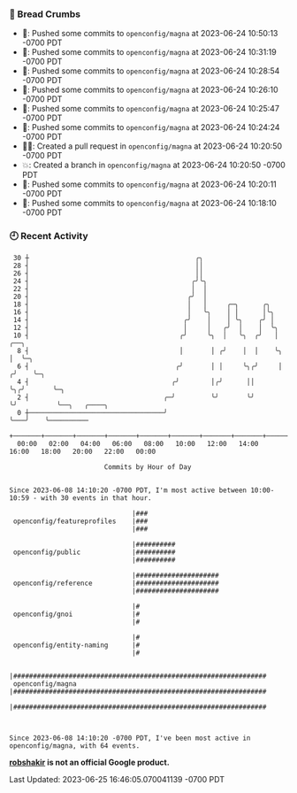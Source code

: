 ### 🍞 Bread Crumbs

 * 🚢: Pushed some commits to `openconfig/magna` at 2023-06-24 10:50:13 -0700 PDT
 * 🚢: Pushed some commits to `openconfig/magna` at 2023-06-24 10:31:19 -0700 PDT
 * 🚢: Pushed some commits to `openconfig/magna` at 2023-06-24 10:28:54 -0700 PDT
 * 🚢: Pushed some commits to `openconfig/magna` at 2023-06-24 10:26:10 -0700 PDT
 * 🚢: Pushed some commits to `openconfig/magna` at 2023-06-24 10:25:47 -0700 PDT
 * 🚢: Pushed some commits to `openconfig/magna` at 2023-06-24 10:24:24 -0700 PDT
 * ✍🏼: Created a pull request in `openconfig/magna` at 2023-06-24 10:20:50 -0700 PDT
 * 💥: Created a branch in `openconfig/magna` at 2023-06-24 10:20:50 -0700 PDT
 * 🚢: Pushed some commits to `openconfig/magna` at 2023-06-24 10:20:11 -0700 PDT
 * 🚢: Pushed some commits to `openconfig/magna` at 2023-06-24 10:18:10 -0700 PDT

### 🕘 Recent Activity
```
 30 ┼                                          ╭╮
 28 ┤                                          ││
 26 ┤                                          ││
 24 ┤                                         ╭╯╰╮
 22 ┤                                         │  │
 20 ┤                                        ╭╯  │
 18 ┤                                        │   │     ╭─╮      ╭╮
 16 ┤                                        │   ╰╮    │ │      │╰╮
 14 ┤                                       ╭╯    │    │ ╰╮    ╭╯ │
 12 ┤                                       │     │   ╭╯  │    │  ╰╮
 10 ┤                                      ╭╯     ╰╮  │   ╰╮  ╭╯   │    ╭──╮
  8 ┤                                      │       │ ╭╯    │  │    ╰╮   │  ╰─╮
  6 ┤                                     ╭╯       │ │     ╰╮╭╯     │  ╭╯    ╰─╮
  4 ┤                                    ╭╯        │╭╯      ││      ╰╮╭╯       ╰─╮
  2 ┤                                  ╭─╯         ╰╯       ╰╯       ╰╯          ╰──╮   ╭────╮
  0 ┼──────────────────────────────────╯                                            ╰───╯    ╰──────────
    +───────+───────+───────+───────+───────+───────+───────+───────+───────+───────+───────+───────+────
  00:00   02:00   04:00   06:00   08:00   10:00   12:00   14:00   16:00   18:00   20:00   22:00   00:00   

						Commits by Hour of Day


Since 2023-06-08 14:10:20 -0700 PDT, I'm most active between 10:00-10:59 - with 30 events in that hour.

```



```
                               |###
 openconfig/featureprofiles    |###
                               |###

                               |##########
 openconfig/public             |##########
                               |##########

                               |#####################
 openconfig/reference          |#####################
                               |#####################

                               |#
 openconfig/gnoi               |#
                               |#

                               |#
 openconfig/entity-naming      |#
                               |#

                               |################################################################
 openconfig/magna              |################################################################
                               |################################################################



Since 2023-06-08 14:10:20 -0700 PDT, I've been most active in openconfig/magna, with 64 events.

```
**[robshakir](mailto:robjs@google.com) is not an official Google product.**  


Last Updated: 2023-06-25 16:46:05.070041139 -0700 PDT
